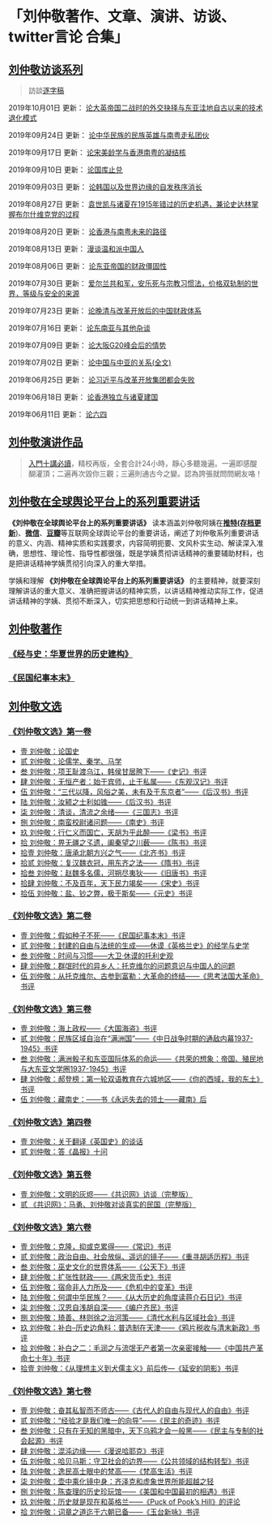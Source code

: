 # 「刘仲敬著作、文章、演讲、访谈、twitter言论 合集」

## [刘仲敬访谈系列](https://www.youtube.com/user/maho/videos)

> 訪談[逐字稿](https://github.com/LiuZhongjing/LiuZhongjing-All-In/blob/master/04_interview)

2019年10月01日 更新： [论大英帝国二战时的外交抉择与东亚洼地自古以来的技术退化模式](https://github.com/LiuZhongjing/LiuZhongjing-All-In/blob/master/04_interview/刘仲敬访谈056.md)

2019年09月24日 更新： [论中华民族的民族英雄与南粤走私团伙](https://github.com/LiuZhongjing/LiuZhongjing-All-In/blob/master/04_interview/刘仲敬访谈055.md)

2019年09月17日 更新： [论宋美龄学与香港南粤的凝结核](https://github.com/LiuZhongjing/LiuZhongjing-All-In/blob/master/04_interview/刘仲敬访谈054.md)

2019年09月10日 更新： [论国库止兑](https://github.com/LiuZhongjing/LiuZhongjing-All-In/blob/master/04_interview/刘仲敬访谈053.md)

2019年09月03日 更新： [论韩国以及世界边缘的自发秩序消长](https://github.com/LiuZhongjing/LiuZhongjing-All-In/blob/master/04_interview/刘仲敬访谈052.md)

2019年08月27日 更新： [袁世凯与诸夏在1915年错过的历史机遇，兼论史达林掌握布尔什维克党的过程](https://github.com/LiuZhongjing/LiuZhongjing-All-In/blob/master/04_interview/刘仲敬访谈051.md)

2019年08月20日 更新： [论香港与南粤未来的路径](https://github.com/LiuZhongjing/LiuZhongjing-All-In/blob/master/04_interview/刘仲敬访谈050.md)

2019年08月13日 更新： [漫谈温和派中国人](https://github.com/LiuZhongjing/LiuZhongjing-All-In/blob/master/04_interview/刘仲敬访谈049.md)

2019年08月06日 更新： [论东亚帝国的财政僵固性](https://github.com/LiuZhongjing/LiuZhongjing-All-In/blob/master/04_interview/刘仲敬访谈048.md)

2019年07月30日 更新： [爱尔兰共和军，安乐死与宗教习惯法，价格双轨制的世界，等级与安全的来源](https://github.com/LiuZhongjing/LiuZhongjing-All-In/blob/master/04_interview/刘仲敬访谈047.md)

2019年07月23日 更新： [论晚清与改革开放后的中国财政体系](https://github.com/LiuZhongjing/LiuZhongjing-All-In/blob/master/04_interview/刘仲敬访谈046.md)

2019年07月16日 更新： [论东南亚与其他杂谈](https://github.com/LiuZhongjing/LiuZhongjing-All-In/blob/master/04_interview/刘仲敬访谈045.md)

2019年07月09日 更新： [论大阪G20峰会后的情势](https://github.com/LiuZhongjing/LiuZhongjing-All-In/blob/master/04_interview/刘仲敬访谈044.md)

2019年07月02日 更新： [论中国与中亚的关系(全文)](https://github.com/LiuZhongjing/LiuZhongjing-All-In/blob/master/04_interview/刘仲敬访谈043.md)

2019年06月25日 更新： [论习近平与改革开放集团都会失败](https://github.com/LiuZhongjing/LiuZhongjing-All-In/blob/master/04_interview/刘仲敬访谈042.md)

2019年06月18日 更新： [论香港独立与诸夏建国](https://github.com/LiuZhongjing/LiuZhongjing-All-In/blob/master/04_interview/刘仲敬访谈041.md)

2019年06月11日 更新： [论六四](https://github.com/LiuZhongjing/LiuZhongjing-All-In/blob/master/04_interview/刘仲敬访谈040.md)

## [刘仲敬演讲作品](https://www.youtube.com/playlist?list=PLXTvjPwNKocvFS7I8yEX83kmMp3OC1cYP)

> [入門十講必讀](https://www.youtube.com/playlist?list=PLBPiuae1XK1KypycgYVSxySs5dBf88Px9)，精校再版，全套合計24小時，靜心多聽幾遍。一遍即感醍醐灌頂；二遍再次毀你三觀；三遍則通古今之變。認為誇張就問問網友咯！


## [刘仲敬在全球舆论平台上的系列重要讲话](https://github.com/LiuZhongjing/LiuZhongjing-All-In/blob/master/01_Internet/README.md)

 **《刘仲敬在全球舆论平台上的系列重要讲话》** 读本涵盖刘仲敬阿姨在[**推特(存档更新**)](https://github.com/LiuZhongjing/LiuZhongjing-All-In/blob/master/01_Internet/刘仲敬Twitter/README.md)、[**微信**](https://github.com/LiuZhongjing/LiuZhongjing-All-In/blob/master/01_Internet/刘仲敬微信言论/README.md)、[**豆瓣**](https://github.com/LiuZhongjing/LiuZhongjing-All-In/blob/master/01_Internet/数卷残编言论集1-22/README.md)等互联网全球舆论平台的重要讲话，阐述了刘仲敬系列重要讲话的意义、内涵、精神实质和实践要求，内容简明扼要、文风朴实生动、解读深入准确，思想性、理论性、指导性都很强，既是学姨贯彻讲话精神的重要辅助材料，也是把讲话精神学姨贯彻引向深入的重大举措。

学姨和理解 **《刘仲敬在全球舆论平台上的系列重要讲话》** 的主要精神，就要深刻理解讲话的重大意义、准确把握讲话的精神实质，以讲话精神推动实际工作，促进讲话精神的学姨、贯彻不断深入，切实把思想和行动统一到讲话精神上来。

## [刘仲敬著作](https://github.com/LiuZhongjing/LiuZhongjing-All-In/blob/master/03_books/README.md)

### [《经与史：华夏世界的历史建构》](https://github.com/LiuZhongjing/LiuZhongjing-All-In/blob/master/03_books/经与史/README.md)

### [《民国纪事本末》](https://github.com/LiuZhongjing/LiuZhongjing-All-In/blob/master/03_books/民国纪事本末.md)

## [刘仲敬文选](https://github.com/LiuZhongjing/LiuZhongjing-All-In/blob/master/02_articles/README.md)
		
### [《刘仲敬文选》第一卷](https://github.com/LiuZhongjing/LiuZhongjing-All-In/blob/master/02_articles/《刘仲敬文选》第一卷.md)
- [壹 刘仲敬：论国史](https://github.com/LiuZhongjing/LiuZhongjing-All-In/blob/master/02_articles/《刘仲敬文选》第一卷.md#壹-刘仲敬论国史)
- [贰 刘仲敬：论儒学、秦学、马学](https://github.com/LiuZhongjing/LiuZhongjing-All-In/blob/master/02_articles/《刘仲敬文选》第一卷.md#贰-刘仲敬论儒学秦学马学)
- [叁 刘仲敬：项王耻渡乌江，韩侯甘居胯下——《史记》书评](https://github.com/LiuZhongjing/LiuZhongjing-All-In/blob/master/02_articles/《刘仲敬文选》第一卷.md#叁-刘仲敬项王耻渡乌江韩侯甘居胯下史记书评)
- [肆 刘仲敬：无恒产者：始于宾师，止于私属——《东观汉记》书评](https://github.com/LiuZhongjing/LiuZhongjing-All-In/blob/master/02_articles/《刘仲敬文选》第一卷.md#肆-刘仲敬无恒产者始于宾师止于私属东观汉记书评)
- [伍 刘仲敬：“三代以降，风俗之美，未有及于东京者”——《后汉书》书评](https://github.com/LiuZhongjing/LiuZhongjing-All-In/blob/master/02_articles/《刘仲敬文选》第一卷.md#伍-刘仲敬三代以降风俗之美未有及于东京者后汉书书评)
- [陆 刘仲敬：汝颍之士利如锥——《后汉书》书评](https://github.com/LiuZhongjing/LiuZhongjing-All-In/blob/master/02_articles/《刘仲敬文选》第一卷.md#陆-刘仲敬汝颍之士利如锥后汉书书评)
- [柒 刘仲敬：清谈，清流之余绪——《三国志》书评](https://github.com/LiuZhongjing/LiuZhongjing-All-In/blob/master/02_articles/《刘仲敬文选》第一卷.md#柒-刘仲敬清谈清流之余绪三国志书评)
- [捌 刘仲敬：南蛮校尉诸问题——《南史》书评](https://github.com/LiuZhongjing/LiuZhongjing-All-In/blob/master/02_articles/《刘仲敬文选》第一卷.md#捌-刘仲敬南蛮校尉诸问题南史书评)
- [玖 刘仲敬：行仁义而国亡，天胡为乎此醉——《梁书》书评](https://github.com/LiuZhongjing/LiuZhongjing-All-In/blob/master/02_articles/《刘仲敬文选》第一卷.md#玖-刘仲敬行仁义而国亡天胡为乎此醉梁书书评)
- [拾 刘仲敬：畀无疆之孓遗，阖秦望之川薮——《陈书》书评](https://github.com/LiuZhongjing/LiuZhongjing-All-In/blob/master/02_articles/《刘仲敬文选》第一卷.md#拾-刘仲敬畀无疆之孓遗阖秦望之川薮陈书书评)
- [拾壹 刘仲敬：唐承北朝方兴之气——《北齐书》书评](https://github.com/LiuZhongjing/LiuZhongjing-All-In/blob/master/02_articles/《刘仲敬文选》第一卷.md#拾壹-刘仲敬唐承北朝方兴之气北齐书书评)
- [拾贰 刘仲敬：复汉魏衣冠，用东齐之法——《隋书》书评](https://github.com/LiuZhongjing/LiuZhongjing-All-In/blob/master/02_articles/《刘仲敬文选》第一卷.md#拾贰-刘仲敬复汉魏衣冠用东齐之法隋书书评)
- [拾叁 刘仲敬：赵魏多名儒，河朔尽夷狄——《旧唐书》书评](https://github.com/LiuZhongjing/LiuZhongjing-All-In/blob/master/02_articles/《刘仲敬文选》第一卷.md#拾叁-刘仲敬赵魏多名儒河朔尽夷狄旧唐书书评)
- [拾肆 刘仲敬：不及百年，天下民力竭矣——《宋史》书评](https://github.com/LiuZhongjing/LiuZhongjing-All-In/blob/master/02_articles/《刘仲敬文选》第一卷.md#拾肆-刘仲敬不及百年天下民力竭矣宋史书评)
- [拾伍 刘仲敬：盐、钞之弊，极于斯矣——《元史》书评](https://github.com/LiuZhongjing/LiuZhongjing-All-In/blob/master/02_articles/《刘仲敬文选》第一卷.md#拾伍-刘仲敬盐钞之弊极于斯矣元史书评)

### [《刘仲敬文选》第二卷](https://github.com/LiuZhongjing/LiuZhongjing-All-In/blob/master/02_articles/《刘仲敬文选》第二卷.md)
- [壹 刘仲敬：假如种子不死——《民国纪事本末》书评](https://github.com/LiuZhongjing/LiuZhongjing-All-In/blob/master/02_articles/《刘仲敬文选》第二卷.md#壹-刘仲敬假如种子不死民国纪事本末书评)
- [贰 刘仲敬：封建的自由与法统的生成——休谟《英格兰史》的经学与史学](https://github.com/LiuZhongjing/LiuZhongjing-All-In/blob/master/02_articles/《刘仲敬文选》第二卷#贰-刘仲敬封建的自由与法统的生成休谟英格兰史的经学与史学)
- [叁 刘仲敬：时间与习惯——大卫·休谟的托利史观](https://github.com/LiuZhongjing/LiuZhongjing-All-In/blob/master/02_articles/《刘仲敬文选》第二卷.md#叁-刘仲敬时间与习惯大卫休谟的托利史观)
- [肆 刘仲敬：群氓时代的异乡人：托克维尔的问题意识与中国人的问题](https://github.com/LiuZhongjing/LiuZhongjing-All-In/blob/master/02_articles/《刘仲敬文选》第二卷.md#肆-刘仲敬群氓时代的异乡人托克维尔的问题意识与中国人的问题)
- [伍 刘仲敬：从托克维尔、古参到富勒：大革命的终结——《思考法国大革命》书评](https://github.com/LiuZhongjing/LiuZhongjing-All-In/blob/master/02_articles/《刘仲敬文选》第二卷.md#伍-刘仲敬从托克维尔古参到富勒大革命的终结思考法国大革命书评)

### [《刘仲敬文选》第三卷](https://github.com/LiuZhongjing/LiuZhongjing-All-In/blob/master/02_articles/《刘仲敬文选》第三卷.md)
- [壹 刘仲敬：海上政权——《大国海盗》书评](https://github.com/LiuZhongjing/LiuZhongjing-All-In/blob/master/02_articles/《刘仲敬文选》第三卷.md#[壹-刘仲敬海上政权大国海盗书评)
- [贰 刘仲敬：民族区域自治在“满洲国”——《中日战争时期的通敌内幕1937-1945》书评](https://github.com/LiuZhongjing/LiuZhongjing-All-In/blob/master/02_articles/《刘仲敬文选》第三卷.md#贰-刘仲敬民族区域自治在满洲国中日战争时期的通敌内幕1937-1945书评)
- [叁 刘仲敬：满洲骰子和东亚国际体系的命运——《共荣的想象：帝国、殖民地与大东亚文学圈1937-1945》书评](https://github.com/LiuZhongjing/LiuZhongjing-All-In/blob/master/02_articles/《刘仲敬文选》第三卷.md#叁-刘仲敬满洲骰子和东亚国际体系的命运共荣的想象帝国殖民地与大东亚文学圈1937-1945书评)
- [肆 刘仲敬：郝登榜：第一轮双语教育在六城地区——《你的西域，我的东土》书评](https://github.com/LiuZhongjing/LiuZhongjing-All-In/blob/master/02_articles/《刘仲敬文选》第三卷.md#肆-刘仲敬郝登榜第一轮双语教育在六城地区你的西域我的东土书评)
- [伍 刘仲敬：藏南史：——书《永远失去的领土——藏南》后](https://github.com/LiuZhongjing/LiuZhongjing-All-In/blob/master/02_articles/《刘仲敬文选》第三卷.md#伍-刘仲敬藏南史书永远失去的领土藏南后)

### [《刘仲敬文选》第四卷](https://github.com/LiuZhongjing/LiuZhongjing-All-In/blob/master/02_articles/《刘仲敬文选》第四卷.md)
- [壹 刘仲敬：关于翻译《英国史》的谈话](https://github.com/LiuZhongjing/LiuZhongjing-All-In/blob/master/02_articles/《刘仲敬文选》第四卷.md#壹-刘仲敬关于翻译英国史的谈话)
- [贰 刘仲敬：答《晶报》十问](https://github.com/LiuZhongjing/LiuZhongjing-All-In/blob/master/02_articles/《刘仲敬文选》第四卷.md#贰-刘仲敬答晶报十问)

### [《刘仲敬文选》第五卷](https://github.com/LiuZhongjing/LiuZhongjing-All-In/blob/master/02_articles/《刘仲敬文选》第五卷.md)
- [壹 刘仲敬：文明的灰烬——《共识网》访谈（完整版）](https://github.com/LiuZhongjing/LiuZhongjing-All-In/blob/master/02_articles/《刘仲敬文选》第五卷.md#壹-刘仲敬文明的灰烬共识网访谈完整版)
- [贰 《共识网》：马勇、刘仲敬对谈真实的民国（完整版）](https://github.com/LiuZhongjing/LiuZhongjing-All-In/blob/master/02_articles/《刘仲敬文选》第五卷.md#贰-共识网马勇刘仲敬对谈真实的民国完整版)

### [《刘仲敬文选》第六卷](https://github.com/LiuZhongjing/LiuZhongjing-All-In/blob/master/02_articles/《刘仲敬文选》第六卷.md)
- [壹 刘仲敬：克隆，抑或克累得——《常识》书评](https://github.com/LiuZhongjing/LiuZhongjing-All-In/blob/master/02_articles/《刘仲敬文选》第六卷.md#壹-刘仲敬克隆抑或克累得常识书评)
- [贰 刘仲敬：政治自由、社会放纵、遥远的镜子——《重寻胡适历程》书评](https://github.com/LiuZhongjing/LiuZhongjing-All-In/blob/master/02_articles/《刘仲敬文选》第六卷.md#贰-刘仲敬政治自由社会放纵遥远的镜子重寻胡适历程书评)
- [叁 刘仲敬：巫史文化的世界体系——《公天下》书评](https://github.com/LiuZhongjing/LiuZhongjing-All-In/blob/master/02_articles/《刘仲敬文选》第六卷.md#叁-刘仲敬巫史文化的世界体系公天下书评)
- [肆 刘仲敬：扩张性财政——《两宋货币史》书评](https://github.com/LiuZhongjing/LiuZhongjing-All-In/blob/master/02_articles/《刘仲敬文选》第六卷.md#肆-刘仲敬扩张性财政两宋货币史书评)
- [伍 刘仲敬：宿命非人力所及——《危机中的变革》书评](https://github.com/LiuZhongjing/LiuZhongjing-All-In/blob/master/02_articles/《刘仲敬文选》第六卷.md#伍-刘仲敬宿命非人力所及危机中的变革书评)
- [陆 刘仲敬：何谓中华民族？——《从大历史的角度读蒋介石日记》书评](https://github.com/LiuZhongjing/LiuZhongjing-All-In/blob/master/02_articles/《刘仲敬文选》第六卷.md#陆-刘仲敬何谓中华民族从大历史的角度读蒋介石日记书评)
- [柒 刘仲敬：汉恩自浅胡自深——《编户齐民》书评](https://github.com/LiuZhongjing/LiuZhongjing-All-In/blob/master/02_articles/《刘仲敬文选》第六卷.md#柒-刘仲敬汉恩自浅胡自深编户齐民书评)
- [捌 刘仲敬：琦善、林则徐之治河策——《清代水利与区域社会》书评](https://github.com/LiuZhongjing/LiuZhongjing-All-In/blob/master/02_articles/《刘仲敬文选》第六卷.md#捌-刘仲敬琦善林则徐之治河策清代水利与区域社会书评)
- [玖 刘仲敬：补白–历史边角料：普选制在天津——《鸦片税收与清末新政》书评](https://github.com/LiuZhongjing/LiuZhongjing-All-In/blob/master/02_articles/《刘仲敬文选》第六卷.md#玖-刘仲敬补白历史边角料普选制在天津鸦片税收与清末新政书评)
- [拾 刘仲敬：补白之二：毛润之与流氓无产者第一次亲密接触——《中国共产革命七十年》书评](https://github.com/LiuZhongjing/LiuZhongjing-All-In/blob/master/02_articles/《刘仲敬文选》第六卷.md#拾-刘仲敬补白之二毛润之与流氓无产者第一次亲密接触中国共产革命七十年书评)
- [拾壹 刘仲敬：《从理想主义到犬儒主义》前后传—《延安的阴影》书评](https://github.com/LiuZhongjing/LiuZhongjing-All-In/blob/master/02_articles/《刘仲敬文选》第六卷.md#拾壹-刘仲敬从理想主义到犬儒主义前后传延安的阴影书评)

### [《刘仲敬文选》第七卷](https://github.com/LiuZhongjing/LiuZhongjing-All-In/blob/master/02_articles/《刘仲敬文选》第七卷.md)
- [壹 刘仲敬：奋其私智而不师古——《古代人的自由与现代人的自由》书评](https://github.com/LiuZhongjing/LiuZhongjing-All-In/blob/master/02_articles/《刘仲敬文选》第七卷.md#壹-刘仲敬奋其私智而不师古古代人的自由与现代人的自由书评)
- [贰 刘仲敬：“经验才是我们唯一的向导”——《民主的奇迹》书评](https://github.com/LiuZhongjing/LiuZhongjing-All-In/blob/master/02_articles/《刘仲敬文选》第七卷.md#贰-刘仲敬经验才是我们唯一的向导民主的奇迹书评)
- [叁 刘仲敬：只有在无知的黑暗中，天下乌鸦才会一般黑——《民主与专制的社会起源》书评](https://github.com/LiuZhongjing/LiuZhongjing-All-In/blob/master/02_articles/《刘仲敬文选》第七卷.md#叁-刘仲敬只有在无知的黑暗中天下乌鸦才会一般黑民主与专制的社会起源书评)
- [肆 刘仲敬：混沌边缘——《漫说哈耶克》书评](https://github.com/LiuZhongjing/LiuZhongjing-All-In/blob/master/02_articles/《刘仲敬文选》第七卷.md#肆-刘仲敬混沌边缘漫说哈耶克书评)
- [伍 刘仲敬：哈贝马斯：守卫社会的边界——《公共领域的结构转型》书评](https://github.com/LiuZhongjing/LiuZhongjing-All-In/blob/master/02_articles/《刘仲敬文选》第七卷.md#伍-刘仲敬哈贝马斯守卫社会的边界公共领域的结构转型书评)
- [陆 刘仲敬：逸民高士眼中的梵高——《梵高生活》书评](https://github.com/LiuZhongjing/LiuZhongjing-All-In/blob/master/02_articles/《刘仲敬文选》第七卷.md#陆-刘仲敬逸民高士眼中的梵高梵高生活书评)
- [柒 刘仲敬：壶中乘化镜中身：齐泽克和虚象世界所能超越之轻](https://github.com/LiuZhongjing/LiuZhongjing-All-In/blob/master/02_articles/《刘仲敬文选》第七卷.md#柒-刘仲敬壶中乘化镜中身齐泽克和虚象世界所能超越之轻)
- [捌 刘仲敬：陈查理的历史珍玩馆——《美国和中国最初的相遇》书评](https://github.com/LiuZhongjing/LiuZhongjing-All-In/blob/master/02_articles/《刘仲敬文选》第七卷.md#捌-刘仲敬陈查理的历史珍玩馆美国和中国最初的相遇书评)
- [玖 刘仲敬：历史就是现在和英格兰——《Puck of Pook’s Hill》的评论](https://github.com/LiuZhongjing/LiuZhongjing-All-In/blob/master/02_articles/《刘仲敬文选》第七卷.md#玖-刘仲敬历史就是现在和英格兰Puck-of-Pooks-Hill书评)
- [拾 刘仲敬：词章之道迄于六朝已备——《玉台新咏》书评](https://github.com/LiuZhongjing/LiuZhongjing-All-In/blob/master/02_articles/《刘仲敬文选》第七卷.md#拾-刘仲敬词章之道迄于六朝已备玉台新咏书评)


